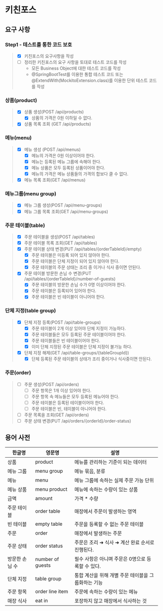 # 키친포스

## 요구 사항

### Step1 - 테스트를 통한 코드 보호
> - [x] 키친포스의 요구사항을 작성
> - [ ] 정리한 키친포스의 요구 사항을 토대로 테스트 코드를 작성 
>   - 모든 Business Object에 대한 테스트 코드를 작성
>   - @SpringBootTest를 이용한 통합 테스트 코드 또는 @ExtendWith(MockitoExtension.class)를 이용한 단위 테스트 코드를 작성


### 상품(product)
> - [x] 상품 생성(POST /api/products)
>   - [x] 상품의 가격은 0원 이하일 수 없다.
> - [x] 상품 목록 조회 (GET /api/products)

### 메뉴(menu)
> - [x] 메뉴 생성 (POST /api/menus)
>   - [x] 메뉴의 가격은 0원 이상이어야 한다.
>   - [x] 메뉴는 등록된 메뉴 그룹에 속해야 한다.
>   - [x] 메뉴 상품은 모두 등록된 상품이어야 한다.
>   - [x] 메뉴의 가격은 메뉴 상품들의 가격의 합보다 클 수 없다.
> - [x] 메뉴 목록 조회(GET /api/menus)

### 메뉴그룹(menu group)
> - [x] 메뉴 그룹 생성(POST /api/menu-groups)
> - [x] 메뉴 그룹 목록 조회(GET /api/menu-groups)

### 주문 테이블(table)
> - [x] 주문 테이블을 생성(POST /api/tables)
> - [x] 주문 테이블 목록 조회(GET /api/tables)
> - [x] 주문 테이블 상태 변경(PUT /api/tables/{orderTableId}/empty)
>   - [x] 주문 테이블은 미등록 되어 있지 않아야 한다.
>   - [x] 주문 테이블은 단체 지정이 되어 있지 않아야 한다.
>   - [x] 주문 테이블의 주문 상태는 조리 중 이거나 식사 중이면 안된다.
> - [x] 주문 테이블 방문한 손님 수 변경(PUT /api/tables/{orderTableId}/number-of-guests)
>   - [x] 주문 테이블의 방문한 손님 수가 0명 이상이어야 한다.
>   - [x] 주문 테이블은 등록되어 있어야 한다.
>   - [x] 주문 테이블은 빈 테이블이 아니어야 한다.

### 단체 지정(table group)
> - [x] 단체 지정 등록(POST /api/table-groups)
>   - [x] 주문 테이블이 2개 이상 있어야 단체 지정이 가능하다.
>   - [x] 주문 테이블들은 모두 등록된 주문 테이블이어야 한다.
>   - [x] 주문 테이블들은 빈 테이블이어야 한다.
>   - [x] 이미 단체 지정된 주문 테이블은 단체 지정이 불가능 하다.
> - [x] 단체 지정 해제(GET /api/table-groups/{tableGroupId})
>   - [x] 단체 등록된 주문 테이블의 상태가 조리 중이거나 식사중이면 안된다.

### 주문(order)
> - [ ] 주문 생성(POST /api/orders)
>   - [ ] 주문 항목은 1개 이상 있어야 한다.
>   - [ ] 주문 항목 속 메뉴들은 모두 등록된 메뉴어야 한다.
>   - [ ] 주문 테이블은 등록된 테이블이어야 한다.
>   - [ ] 주문 테이블은 빈, 테이블이 아니어야 한다.
> - [ ] 주문 목록을 조회(GET /api/orders)
> - [ ] 주문 상태 변경(PUT /api/orders/{orderId}/order-status)

## 용어 사전

| 한글명 | 영문명 | 설명 |
| --- | --- | --- |
| 상품 | product | 메뉴를 관리하는 기준이 되는 데이터 |
| 메뉴 그룹 | menu group | 메뉴 묶음, 분류 |
| 메뉴 | menu | 메뉴 그룹에 속하는 실제 주문 가능 단위 |
| 메뉴 상품 | menu product | 메뉴에 속하는 수량이 있는 상품 |
| 금액 | amount | 가격 * 수량 |
| 주문 테이블 | order table | 매장에서 주문이 발생하는 영역 |
| 빈 테이블 | empty table | 주문을 등록할 수 없는 주문 테이블 |
| 주문 | order | 매장에서 발생하는 주문 |
| 주문 상태 | order status | 주문은 조리 ➜ 식사 ➜ 계산 완료 순서로 진행된다. |
| 방문한 손님 수 | number of guests | 필수 사항은 아니며 주문은 0명으로 등록할 수 있다. |
| 단체 지정 | table group | 통합 계산을 위해 개별 주문 테이블을 그룹화하는 기능 |
| 주문 항목 | order line item | 주문에 속하는 수량이 있는 메뉴 |
| 매장 식사 | eat in | 포장하지 않고 매장에서 식사하는 것 |
